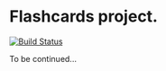 # Flashcards project.
[![Build Status](https://travis-ci.org/xvonabur/flashcards.svg?branch=seventh-task)](https://travis-ci.org/xvonabur/flashcards)

To be continued...